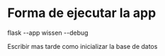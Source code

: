 # Forma de ejecutar la app

flask --app wissen --debug

Escribir mas tarde como inicializar la base de datos